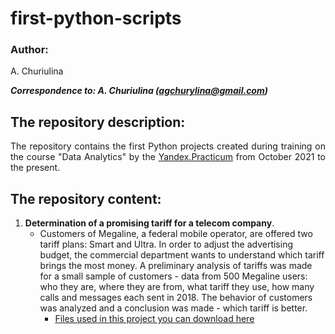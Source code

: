 # first-python-scripts

### Author:
<p align="justify">
A. Churiulina</sup>

<em><strong>Correspondence to: A. Churiulina (agchurylina@gmail.com)</strong></em>

## The repository description:
<p align="justify">
  The repository contains the first Python projects created during training on the course "Data Analytics" by the <a href="https://practicum.yandex.ru/">Yandex.Practicum</a> from October 2021 to the present.    
</p>

## The repository content:
1. **Determination of a promising tariff for a telecom company**.
    * Customers of Megaline, a federal mobile operator, are offered two tariff plans: Smart and Ultra. In order to adjust the advertising budget, the commercial department wants to understand which tariff brings the most money. A preliminary analysis of tariffs was made for a small sample of customers - data from 500 Megaline users: who they are, where they are from, what tariff they use, how many calls and messages each sent in 2018. The behavior of customers was analyzed and a conclusion was made - which tariff is better.
        + [Files used in this project you can download here][files_1]
         
[yandex]: https://practicum.yandex.ru/
[files_1]: https://drive.google.com/drive/folders/1j_RJnurCjvznmK8t_xgIEYPvsBU93pHZ?usp=sharing

